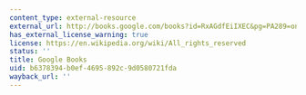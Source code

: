 ```yaml
---
content_type: external-resource
external_url: http://books.google.com/books?id=RxAGdfEiIXEC&pg=PA289=onepage
has_external_license_warning: true
license: https://en.wikipedia.org/wiki/All_rights_reserved
status: ''
title: Google Books
uid: b6378394-b0ef-4695-892c-9d0580721fda
wayback_url: ''
---
```

